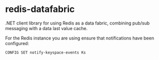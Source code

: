 redis-datafabric
================

.NET client library for using Redis as a data fabric, combining pub/sub messaging with a data last value cache.

For the Redis instance you are using ensure that notifications have been configured:
```
CONFIG SET notify-keyspace-events Ks
```
